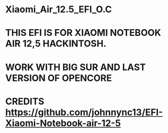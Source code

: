 # Xiaomi_Air_12.5_EFI_O.C
# THIS EFI IS FOR XIAOMI NOTEBOOK AIR 12,5 HACKINTOSH. 
# WORK WITH BIG SUR AND LAST VERSION OF OPENCORE
# CREDITS https://github.com/johnnync13/EFI-Xiaomi-Notebook-air-12-5

